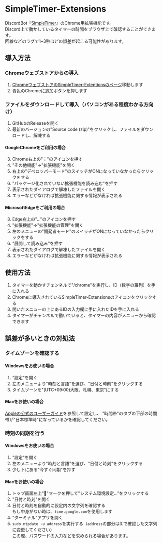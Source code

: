 # SimpleTimer-Extensions
DiscordBot『[SimpleTimer](https://source.simpletimer.dev/)』のChrome用拡張機能です。  
Discord上で動かしているタイマーの時間をブラウザ上で確認することができます。  
回線などのラグで1~3秒ほどの誤差が起こる可能性があります。

## 導入方法
### Chromeウェブストアからの導入
1. [ChromeウェブストアのSimpleTimer-Extentionsのページ](https://chromestore.extensions.simpletimer.dev
)移動します
2. 青色のChromeに追加ボタンを押します
### ファイルをダウンロードして導入（パソコンがある程度わかる方向け）
1. GitHubのReleaseを開く
2. 最新のバージョンの"Source code (zip)"をクリックし、ファイルをダウンロードし、解凍する
#### GoogleChromeをご利用の場合
3. Chrome右上の"︙"のアイコンを押す
4. "その他機能"->"拡張機能"を開く
6. 右上の"デベロッパーモード"のスイッチがONになっていなかったらクリックをする
7. "パッケージ化されていない拡張機能を読み込む"を押す
8. 表示されたダイアログで解凍したファイルを開く
9. エラーなどがなければ拡張機能に関する情報が表示される
#### MicrosoftEdgeをご利用の場合
3. Edge右上の"…"のアイコンを押す
4. "拡張機能"->"拡張機能の管理"を開く
6. 左のメニューの"開発者モード"のスイッチがONになっていなかったらクリックをする
7. "展開して読み込み"を押す
8. 表示されたダイアログで解凍したファイルを開く
9. エラーなどがなければ拡張機能に関する情報が表示される


## 使用方法
1. タイマーを動かすチェンネルで"/chrome"を実行し、ID（数字の羅列）を手に入れる
2. Chromeに導入されているSimpleTimer-Extensionsのアイコンをクリックする
3. 開いたメニューの上にあるIDの入力欄に手に入れたIDを手に入れる
4. タイマーがチャンネルで動いていると、タイマーの内容がメニューから確認できます

## 誤差が多いときの対処法
### タイムゾーンを確認する
#### Windowsをお使いの場合
1. "設定"を開く
2. 左のメニューより"時刻と言語"を選び、"日付と時刻"をクリックする
3. タイムゾーンを"(UTC+09:00)大阪、札幌、東京"にする
#### Macをお使いの場合
[Appleの公式のユーザーガイド](https://support.apple.com/ja-jp/guide/mac-help/mchlp2996/mac)を参照して設定し、
"時間帯"のタブの下部の時間帯が"日本標準時"になっているかを確認してください。
### 時刻の同期を行う
#### Windowsをお使いの場合
1. "設定"を開く
2. 左のメニューより"時刻と言語"を選び、"日付と時刻"をクリックする
3. 少し下にある"今すぐ同期"を押す
#### Macをお使いの場合
1. トップ画面左上"🍎"マークを押して"システム環境設定…"をクリックする
2. "日付と時刻"を開く
3. 日付と時刻を自動的に設定内の文字列を確認する  
もし中身がない時は、`time.google.com`を使用します
5. "ターミナル"アプリを開く
6. `sudo ntpdate -u address`を実行する（`address`の部分は3.で確認した文字列に変更してください）  
  この際、パスワードの入力などを求められる場合があります。
